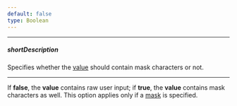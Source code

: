 ```yaml
---
default: false
type: Boolean
---
```

---
##### shortDescription
Specifies whether the [value](/api-reference/10%20UI%20Widgets/dxTextEditor/1%20Configuration/value.md '{basewidgetpath}/Configuration/#value') should contain mask characters or not.

---
If **false**, the **value** contains raw user input; if **true**, the **value** contains mask characters as well. This option applies only if a [mask](/api-reference/10%20UI%20Widgets/dxTextEditor/1%20Configuration/mask.md '{basewidgetpath}/Configuration/#mask') is specified.